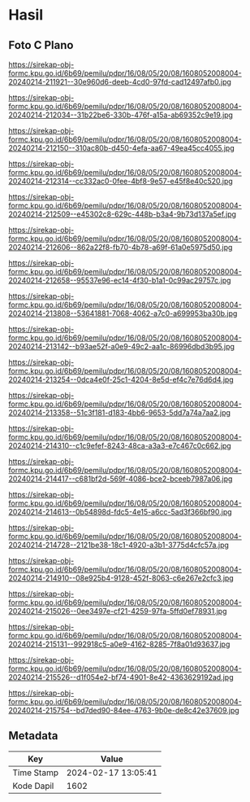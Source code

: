 # Hasil

## Foto C Plano

https://sirekap-obj-formc.kpu.go.id/6b69/pemilu/pdpr/16/08/05/20/08/1608052008004-20240214-211921--30e960d6-deeb-4cd0-97fd-cad12497afb0.jpg

https://sirekap-obj-formc.kpu.go.id/6b69/pemilu/pdpr/16/08/05/20/08/1608052008004-20240214-212034--31b22be6-330b-476f-a15a-ab69352c9e19.jpg

https://sirekap-obj-formc.kpu.go.id/6b69/pemilu/pdpr/16/08/05/20/08/1608052008004-20240214-212150--310ac80b-d450-4efa-aa67-49ea45cc4055.jpg

https://sirekap-obj-formc.kpu.go.id/6b69/pemilu/pdpr/16/08/05/20/08/1608052008004-20240214-212314--cc332ac0-0fee-4bf8-9e57-e45f8e40c520.jpg

https://sirekap-obj-formc.kpu.go.id/6b69/pemilu/pdpr/16/08/05/20/08/1608052008004-20240214-212509--e45302c8-629c-448b-b3a4-9b73d137a5ef.jpg

https://sirekap-obj-formc.kpu.go.id/6b69/pemilu/pdpr/16/08/05/20/08/1608052008004-20240214-212606--862a22f8-fb70-4b78-a69f-61a0e5975d50.jpg

https://sirekap-obj-formc.kpu.go.id/6b69/pemilu/pdpr/16/08/05/20/08/1608052008004-20240214-212658--95537e96-ec14-4f30-b1a1-0c99ac29757c.jpg

https://sirekap-obj-formc.kpu.go.id/6b69/pemilu/pdpr/16/08/05/20/08/1608052008004-20240214-213808--53641881-7068-4062-a7c0-a699953ba30b.jpg

https://sirekap-obj-formc.kpu.go.id/6b69/pemilu/pdpr/16/08/05/20/08/1608052008004-20240214-213142--b93ae52f-a0e9-49c2-aa1c-86996dbd3b95.jpg

https://sirekap-obj-formc.kpu.go.id/6b69/pemilu/pdpr/16/08/05/20/08/1608052008004-20240214-213254--0dca4e0f-25c1-4204-8e5d-ef4c7e76d6d4.jpg

https://sirekap-obj-formc.kpu.go.id/6b69/pemilu/pdpr/16/08/05/20/08/1608052008004-20240214-213358--51c3f181-d183-4bb6-9653-5dd7a74a7aa2.jpg

https://sirekap-obj-formc.kpu.go.id/6b69/pemilu/pdpr/16/08/05/20/08/1608052008004-20240214-214310--c1c9efef-8243-48ca-a3a3-e7c467c0c662.jpg

https://sirekap-obj-formc.kpu.go.id/6b69/pemilu/pdpr/16/08/05/20/08/1608052008004-20240214-214417--c681bf2d-569f-4086-bce2-bceeb7987a06.jpg

https://sirekap-obj-formc.kpu.go.id/6b69/pemilu/pdpr/16/08/05/20/08/1608052008004-20240214-214613--0b54898d-fdc5-4e15-a6cc-5ad3f366bf90.jpg

https://sirekap-obj-formc.kpu.go.id/6b69/pemilu/pdpr/16/08/05/20/08/1608052008004-20240214-214728--2121be38-18c1-4920-a3b1-3775d4cfc57a.jpg

https://sirekap-obj-formc.kpu.go.id/6b69/pemilu/pdpr/16/08/05/20/08/1608052008004-20240214-214910--08e925b4-9128-452f-8063-c6e267e2cfc3.jpg

https://sirekap-obj-formc.kpu.go.id/6b69/pemilu/pdpr/16/08/05/20/08/1608052008004-20240214-215026--0ee3497e-cf21-4259-97fa-5ffd0ef78931.jpg

https://sirekap-obj-formc.kpu.go.id/6b69/pemilu/pdpr/16/08/05/20/08/1608052008004-20240214-215131--992918c5-a0e9-4162-8285-7f8a01d93637.jpg

https://sirekap-obj-formc.kpu.go.id/6b69/pemilu/pdpr/16/08/05/20/08/1608052008004-20240214-215526--d1f054e2-bf74-4901-8e42-4363629192ad.jpg

https://sirekap-obj-formc.kpu.go.id/6b69/pemilu/pdpr/16/08/05/20/08/1608052008004-20240214-215754--bd7ded90-84ee-4763-9b0e-de8c42e37609.jpg


## Metadata

| Key        | Value               |
| ---------- | ------------------- |
| Time Stamp | 2024-02-17 13:05:41 |
| Kode Dapil | 1602                |



